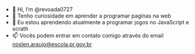 - 👋 Hi, I’m @revoada0727
- 👀 Tenho curiosidade em aprender a programar paginas na web
- 🌱 Eu estou aprendendo atualmente a programar jogos no JavaScript e scrath
- 📫 Vocês podem entrar em contato comigo através do email noslen.araujo@escola.pr.gov.br

<!---
revoada0727/revoada0727 is a ✨ special ✨ repository because its `README.md` (this file) appears on your GitHub profile.
You can click the Preview link to take a look at your changes.
--->
